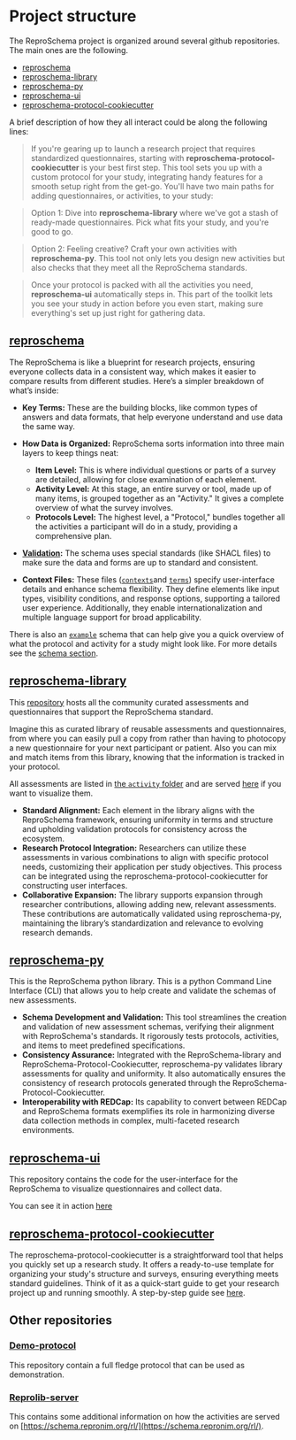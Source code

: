 # Project structure

The ReproSchema project is organized around several github repositories. The
main ones are the following.

-   [reproschema](https://github.com/ReproNim/reproschema)
-   [reproschema-library](https://github.com/ReproNim/reproschema-library)
-   [reproschema-py](https://github.com/ReproNim/reproschema-py)
-   [reproschema-ui](https://github.com/ReproNim/reproschema-ui)
-   [reproschema-protocol-cookiecutter](https://github.com/ReproNim/reproschema-protocol-cookiecutter)

A brief description of how they all interact could be along the following lines:

> If you're gearing up to launch a research project that requires standardized questionnaires, starting with **reproschema-protocol-cookiecutter** is your best first step. This tool sets you up with a custom protocol for your study, integrating handy features for a smooth setup right from the get-go. You'll have two main paths for adding questionnaires, or activities, to your study:

> Option 1: Dive into **reproschema-library** where we've got a stash of ready-made questionnaires. Pick what fits your study, and you're good to go.

> Option 2: Feeling creative? Craft your own activities with **reproschema-py**. This tool not only lets you design new activities but also checks that they meet all the ReproSchema standards.

> Once your protocol is packed with all the activities you need, **reproschema-ui** automatically steps in. This part of the toolkit lets you see your study in action before you even start, making sure everything's set up just right for gathering data.

## [reproschema](https://github.com/ReproNim/reproschema)

The ReproSchema is like a blueprint for research projects, ensuring everyone collects data in a consistent way, which makes it easier to compare results from different studies. Here’s a simpler breakdown of what’s inside:

-   **Key Terms:** These are the building blocks, like common types of answers and data formats, that help everyone understand and use data the same way.

-   **How Data is Organized:** ReproSchema sorts information into three main layers to keep things neat:

    -   **Item Level:** This is where individual questions or parts of a survey are detailed, allowing for close examination of each element.
    -   **Activity Level:** At this stage, an entire survey or tool, made up of many items, is grouped together as an "Activity." It gives a complete overview of what the survey involves.
    -   **Protocols Level:** The highest level, a "Protocol," bundles together all the activities a participant will do in a study, providing a comprehensive plan.

-   **[Validation](https://github.com/ReproNim/reproschema/tree/master/validation):** The schema uses special standards (like SHACL files) to make sure the data and forms are up to standard and consistent.

-   **Context Files:** These files ([`contexts`](https://github.com/ReproNim/reproschema/tree/master/contexts)and [`terms`](https://github.com/ReproNim/reproschema/tree/master/terms)) specify user-interface details and enhance schema flexibility. They define elements like input types, visibility conditions, and response options, supporting a tailored user experience. Additionally, they enable internationalization and multiple language support for broad applicability.

There is also an [`example`](https://github.com/ReproNim/reproschema/tree/master/examples)
schema that can help give you a quick overview of what the protocol and activity
for a study might look like. For more details see the [schema section](schema.md).

## [reproschema-library](https://github.com/ReproNim/reproschema-library)

This [repository](https://github.com/ReproNim/reproschema-library) hosts all the
community curated assessments and questionnaires that support the ReproSchema
standard.

Imagine this as curated library of reusable assessments and questionnaires, from
where you can easily pull a copy from rather than having to photocopy a new
questionnaire for your next participant or patient. Also you can mix and match
items from this library, knowing that the information is tracked in your protocol.

All assessments are listed in [the `activity` folder](https://github.com/ReproNim/reproschema-library/tree/master/activities)
and are served [here](https://schema.repronim.org/rl/) if you want to visualize
them.

-   **Standard Alignment:** Each element in the library aligns with the ReproSchema framework, ensuring uniformity in terms and structure and upholding validation protocols for consistency across the ecosystem.
-   **Research Protocol Integration:** Researchers can utilize these assessments in various combinations to align with specific protocol needs, customizing their application per study objectives. This process can be integrated using the reproschema-protocol-cookiecutter for constructing user interfaces.
-   **Collaborative Expansion:** The library supports expansion through researcher contributions, allowing adding new, relevant assessments. These contributions are automatically validated using reproschema-py, maintaining the library’s standardization and relevance to evolving research demands.

## [reproschema-py](https://github.com/ReproNim/reproschema-py)

This is the ReproSchema python library. This is a python Command Line Interface (CLI)
that allows you to help create and validate the schemas of new assessments.

-   **Schema Development and Validation:** This tool streamlines the creation and validation of new assessment schemas, verifying their alignment with ReproSchema's standards. It rigorously tests protocols, activities, and items to meet predefined specifications.
-   **Consistency Assurance:** Integrated with the ReproSchema-library and ReproSchema-Protocol-Cookiecutter, reproschema-py validates library assessments for quality and uniformity. It also automatically ensures the consistency of research protocols generated through the ReproSchema-Protocol-Cookiecutter.
-   **Interoperability with REDCap:** Its capability to convert between REDCap and ReproSchema formats exemplifies its role in harmonizing diverse data collection methods in complex, multi-faceted research environments.

## [reproschema-ui](https://github.com/ReproNim/reproschema-ui)

This repository contains the code for the user-interface for the ReproSchema to
visualize questionnaires and collect data.

You can see it in action [here](https://www.repronim.org/reproschema-ui/)

## [reproschema-protocol-cookiecutter](https://github.com/ReproNim/reproschema-protocol-cookiecutter)

The reproschema-protocol-cookiecutter is a straightforward tool that helps you quickly set up a research study. It offers a ready-to-use template for organizing your study's structure and surveys, ensuring everything meets standard guidelines. Think of it as a quick-start guide to get your research project up and running smoothly.
A step-by-step guide see [here](user_guide/create-new-protocol.md).

## Other repositories

### [Demo-protocol](https://github.com/ReproNim/demo-protocol)

This repository contain a full fledge protocol that can be used as demonstration.

### [Reprolib-server](https://github.com/ReproNim/reprolib-server)

This contains some additional information on how the activities are served on
[https://schema.repronim.org/rl/](https://schema.repronim.org/rl/).
